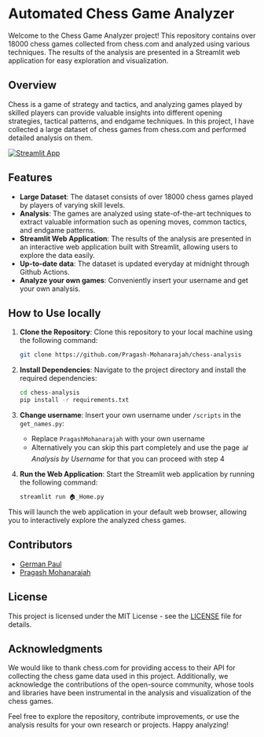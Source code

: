 # Automated Chess Game Analyzer

Welcome to the Chess Game Analyzer project! This repository contains over 18000 chess games collected from chess.com and analyzed using various techniques. The results of the analysis are presented in a Streamlit web application for easy exploration and visualization.

## Overview

Chess is a game of strategy and tactics, and analyzing games played by skilled players can provide valuable insights into different opening strategies, tactical patterns, and endgame techniques. In this project, I have collected a large dataset of chess games from chess.com and performed detailed analysis on them.

[![Streamlit App](https://static.streamlit.io/badges/streamlit_badge_black_white.svg)](https://chesscom.streamlit.app/)

## Features

- **Large Dataset**: The dataset consists of over 18000 chess games played by players of varying skill levels.
- **Analysis**: The games are analyzed using state-of-the-art techniques to extract valuable information such as opening moves, common tactics, and endgame patterns.
- **Streamlit Web Application**: The results of the analysis are presented in an interactive web application built with Streamlit, allowing users to explore the data easily.
- **Up-to-date data**: The dataset is updated everyday at midnight through Github Actions.
- **Analyze your own games**: Conveniently insert your username and get your own analysis.

## How to Use locally

1. **Clone the Repository**: Clone this repository to your local machine using the following command:

    ``` bash
    git clone https://github.com/Pragash-Mohanarajah/chess-analysis
    ```

2. **Install Dependencies**: Navigate to the project directory and install the required dependencies:

    ``` bash
    cd chess-analysis
    pip install -r requirements.txt
    ```

3. **Change username**: Insert your own username under `/scripts` in the `get_names.py`:

    - Replace `PragashMohanarajah` with your own username
    - Alternatively you can skip this part completely and use the page *📊Analysis by Username* for that you can proceed with step 4

4. **Run the Web Application**: Start the Streamlit web application by running the following command:

    ``` bash
    streamlit run 🏠_Home.py
    ```

This will launch the web application in your default web browser, allowing you to interactively explore the analyzed chess games.

## Contributors

- [German Paul](https://github.com/GermanPaul12)
- [Pragash Mohanarajah](https://github.com/Pragash-Mohanarajah)

## License

This project is licensed under the MIT License - see the [LICENSE](LICENSE) file for details.

## Acknowledgments

We would like to thank chess.com for providing access to their API for collecting the chess game data used in this project. Additionally, we acknowledge the contributions of the open-source community, whose tools and libraries have been instrumental in the analysis and visualization of the chess games.

Feel free to explore the repository, contribute improvements, or use the analysis results for your own research or projects. Happy analyzing!
